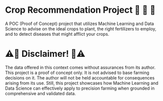 
<h1 align="Left">Crop Recommendation Project 🌾 🌽 🥔 </h1>
A POC (Proof of Concept) project that utilizes Machine Learning and Data Science to advise on the ideal crops to plant, the right fertilizers to employ, and to detect diseases that might afflict your crops.
<h1 align="Left">⚠️🛑 Disclaimer! 🛑⚠️</h1>
The data offered in this context comes without assurances from its author. This project is a proof of concept only. It is not advised to base farming decisions on it. The author will not be held accountable for consequences arising from its use. Still, this project showcases how Machine Learning and Data Science can effectively apply to precision farming when grounded in comprehensive and validated data.
